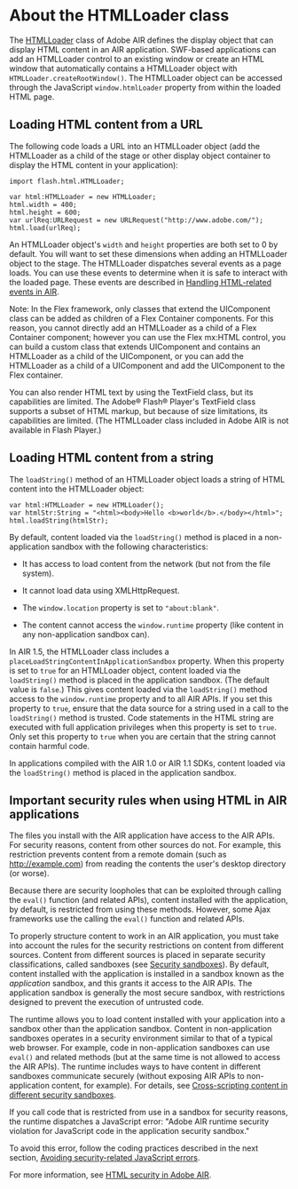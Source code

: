 # About the HTMLLoader class

<div>

The
[HTMLLoader](https://help.adobe.com/en_US/FlashPlatform/reference/actionscript/3/flash/html/HTMLLoader.html)
class of Adobe AIR defines the display object that can display HTML content in
an AIR application. SWF-based applications can add an HTMLLoader control to an
existing window or create an HTML window that automatically contains a
HTMLLoader object with `HTMLLoader.createRootWindow()`. The HTMLLoader object
can be accessed through the JavaScript `window.htmlLoader` property from within
the loaded HTML page.

</div>

<div>

## Loading HTML content from a URL

<div>

The following code loads a URL into an HTMLLoader object (add the HTMLLoader as
a child of the stage or other display object container to display the HTML
content in your application):

    import flash.html.HTMLLoader;

    var html:HTMLLoader = new HTMLLoader;
    html.width = 400;
    html.height = 600;
    var urlReq:URLRequest = new URLRequest("http://www.adobe.com/");
    html.load(urlReq);

An HTMLLoader object's `width` and `height` properties are both set to 0 by
default. You will want to set these dimensions when adding an HTMLLoader object
to the stage. The HTMLLoader dispatches several events as a page loads. You can
use these events to determine when it is safe to interact with the loaded page.
These events are described in
[Handling HTML-related events in AIR](WS5b3ccc516d4fbf351e63e3d118666ade46-7ecf.html).

<div>

Note: In the Flex framework, only classes that extend the UIComponent class can
be added as children of a Flex Container components. For this reason, you cannot
directly add an HTMLLoader as a child of a Flex Container component; however you
can use the Flex mx:HTML control, you can build a custom class that extends
UIComponent and contains an HTMLLoader as a child of the UIComponent, or you can
add the HTMLLoader as a child of a UIComponent and add the UIComponent to the
Flex container.

</div>

You can also render HTML text by using the TextField class, but its capabilities
are limited. The Adobe® Flash® Player's TextField class supports a subset of
HTML markup, but because of size limitations, its capabilities are limited. (The
HTMLLoader class included in Adobe AIR is not available in Flash Player.)

</div>

</div>

<div>

## Loading HTML content from a string

<div>

The `loadString()` method of an HTMLLoader object loads a string of HTML content
into the HTMLLoader object:

    var html:HTMLLoader = new HTMLLoader();
    var htmlStr:String = "<html><body>Hello <b>world</b>.</body></html>";
    html.loadString(htmlStr);

By default, content loaded via the `loadString()` method is placed in a
non-application sandbox with the following characteristics:

<div>

- It has access to load content from the network (but not from the file system).

- It cannot load data using XMLHttpRequest.

- The `window.location` property is set to `"about:blank"`.

- The content cannot access the `window.runtime` property (like content in any
  non-application sandbox can).

</div>

In AIR 1.5, the HTMLLoader class includes a
`placeLoadStringContentInApplicationSandbox` property. When this property is set
to `true` for an HTMLLoader object, content loaded via the `loadString()` method
is placed in the application sandbox. (The default value is `false`.) This gives
content loaded via the `loadString()` method access to the `window.runtime`
property and to all AIR APIs. If you set this property to `true`, ensure that
the data source for a string used in a call to the `loadString()` method is
trusted. Code statements in the HTML string are executed with full application
privileges when this property is set to `true`. Only set this property to `true`
when you are certain that the string cannot contain harmful code.

In applications compiled with the AIR 1.0 or AIR 1.1 SDKs, content loaded via
the `loadString()` method is placed in the application sandbox.

</div>

</div>

<div>

## Important security rules when using HTML in AIR applications

<div>

The files you install with the AIR application have access to the AIR APIs. For
security reasons, content from other sources do not. For example, this
restriction prevents content from a remote domain (such as http://example.com)
from reading the contents the user's desktop directory (or worse).

Because there are security loopholes that can be exploited through calling the
`eval()` function (and related APIs), content installed with the application, by
default, is restricted from using these methods. However, some Ajax frameworks
use the calling the `eval()` function and related APIs.

To properly structure content to work in an AIR application, you must take into
account the rules for the security restrictions on content from different
sources. Content from different sources is placed in separate security
classifications, called sandboxes (see
[Security sandboxes](WS5b3ccc516d4fbf351e63e3d118a9b90204-7e3f.html)). By
default, content installed with the application is installed in a sandbox known
as the _application_ sandbox, and this grants it access to the AIR APIs. The
application sandbox is generally the most secure sandbox, with restrictions
designed to prevent the execution of untrusted code.

The runtime allows you to load content installed with your application into a
sandbox other than the application sandbox. Content in non-application sandboxes
operates in a security environment similar to that of a typical web browser. For
example, code in non-application sandboxes can use `eval()` and related methods
(but at the same time is not allowed to access the AIR APIs). The runtime
includes ways to have content in different sandboxes communicate securely
(without exposing AIR APIs to non-application content, for example). For
details, see
[Cross-scripting content in different security sandboxes](WS5b3ccc516d4fbf351e63e3d118666ade46-7f08.html).

If you call code that is restricted from use in a sandbox for security reasons,
the runtime dispatches a JavaScript error: "Adobe AIR runtime security violation
for JavaScript code in the application security sandbox."

To avoid this error, follow the coding practices described in the next section,
[Avoiding security-related JavaScript errors](WS5b3ccc516d4fbf351e63e3d118666ade46-7f0e.html).

For more information, see
[HTML security in Adobe AIR](WS5b3ccc516d4fbf351e63e3d118666ade46-7f11.html).

</div>

</div>

<div>

<div>

</div>

</div>
